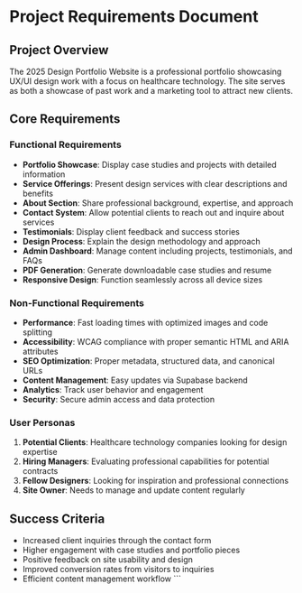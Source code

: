 # Project Requirements Document

## Project Overview
The 2025 Design Portfolio Website is a professional portfolio showcasing UX/UI design work with a focus on healthcare technology. The site serves as both a showcase of past work and a marketing tool to attract new clients.

## Core Requirements

### Functional Requirements
- **Portfolio Showcase**: Display case studies and projects with detailed information
- **Service Offerings**: Present design services with clear descriptions and benefits
- **About Section**: Share professional background, expertise, and approach
- **Contact System**: Allow potential clients to reach out and inquire about services
- **Testimonials**: Display client feedback and success stories
- **Design Process**: Explain the design methodology and approach
- **Admin Dashboard**: Manage content including projects, testimonials, and FAQs
- **PDF Generation**: Generate downloadable case studies and resume
- **Responsive Design**: Function seamlessly across all device sizes

### Non-Functional Requirements
- **Performance**: Fast loading times with optimized images and code splitting
- **Accessibility**: WCAG compliance with proper semantic HTML and ARIA attributes
- **SEO Optimization**: Proper metadata, structured data, and canonical URLs
- **Content Management**: Easy updates via Supabase backend
- **Analytics**: Track user behavior and engagement
- **Security**: Secure admin access and data protection

### User Personas
1. **Potential Clients**: Healthcare technology companies looking for design expertise
2. **Hiring Managers**: Evaluating professional capabilities for potential contracts
3. **Fellow Designers**: Looking for inspiration and professional connections
4. **Site Owner**: Needs to manage and update content regularly

## Success Criteria
- Increased client inquiries through the contact form
- Higher engagement with case studies and portfolio pieces
- Positive feedback on site usability and design
- Improved conversion rates from visitors to inquiries
- Efficient content management workflow
\`\`\`

